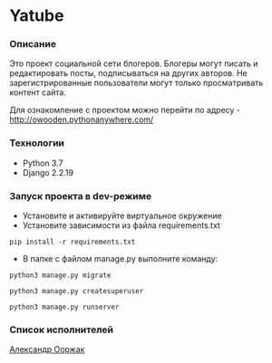 # Yatube
### Описание
Это проект социальной сети блогеров. Блогеры могут писать и редактировать посты, подписываться на других авторов. Не зарегистрированные пользователи могут только просматривать   контент сайта.
 
Для ознакомление с проектом можно перейти по адресу - http://owooden.pythonanywhere.com/
### Технологии
* Python 3.7
* Django 2.2.19
### Запуск проекта в dev-режиме
- Установите и активируйте виртуальное окружение
- Установите зависимости из файла requirements.txt 
```
pip install -r requirements.txt
``` 
- В папке с файлом manage.py выполните команду: 
```
python3 manage.py migrate
```
```
python3 manage.py createsuperuser
```
```
python3 manage.py runserver
```
### Список исполнителей

[Александр Ооржак](https://github.com/Oorzhakau)

